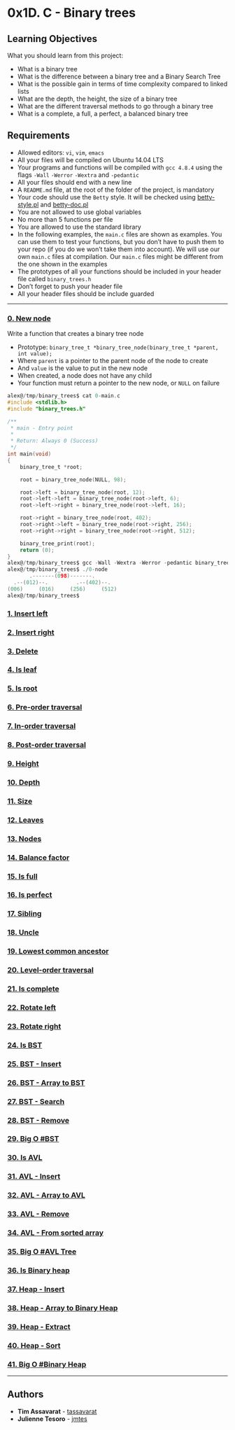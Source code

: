 # 0x1D. C - Binary trees

## Learning Objectives
What you should learn from this project:

* What is a binary tree
* What is the difference between a binary tree and a Binary Search Tree
* What is the possible gain in terms of time complexity compared to linked lists
* What are the depth, the height, the size of a binary tree
* What are the different traversal methods to go through a binary tree
* What is a complete, a full, a perfect, a balanced binary tree

## Requirements
* Allowed editors: `vi`, `vim`, `emacs`
* All your files will be compiled on Ubuntu 14.04 LTS
* Your programs and functions will be compiled with `gcc 4.8.4` using the flags `-Wall` `-Werror` `-Wextra` and `-pedantic`
* All your files should end with a new line
* A `README.md` file, at the root of the folder of the project, is mandatory
* Your code should use the `Betty` style. It will be checked using [betty-style.pl](https://github.com/holbertonschool/Betty/blob/master/betty-style.pl) and [betty-doc.pl](https://github.com/holbertonschool/Betty/blob/master/betty-doc.pl)
* You are not allowed to use global variables
* No more than 5 functions per file
* You are allowed to use the standard library
* In the following examples, the `main.c` files are shown as examples. You can use them to test your functions, but you don’t have to push them to your repo (if you do we won’t take them into account). We will use our own `main.c` files at compilation. Our `main.c` files might be different from the one shown in the examples
* The prototypes of all your functions should be included in your header file called `binary_trees.h`
* Don’t forget to push your header file
* All your header files should be include guarded
---

### [0. New node](./0-binary_tree_node.c)
Write a function that creates a binary tree node

* Prototype: `binary_tree_t *binary_tree_node(binary_tree_t *parent, int value);`
* Where `parent` is a pointer to the parent node of the node to create
* And `value` is the value to put in the new node
* When created, a node does not have any child
* Your function must return a pointer to the new node, or `NULL` on failure
```C
alex@/tmp/binary_trees$ cat 0-main.c 
#include <stdlib.h>
#include "binary_trees.h"

/**
 * main - Entry point
 *
 * Return: Always 0 (Success)
 */
int main(void)
{
    binary_tree_t *root;

    root = binary_tree_node(NULL, 98);

    root->left = binary_tree_node(root, 12);
    root->left->left = binary_tree_node(root->left, 6);
    root->left->right = binary_tree_node(root->left, 16);

    root->right = binary_tree_node(root, 402);
    root->right->left = binary_tree_node(root->right, 256);
    root->right->right = binary_tree_node(root->right, 512);

    binary_tree_print(root);
    return (0);
}
alex@/tmp/binary_trees$ gcc -Wall -Wextra -Werror -pedantic binary_tree_print.c 0-main.c 0-binary_tree_node.c -o 0-node
alex@/tmp/binary_trees$ ./0-node
       .-------(098)-------.
  .--(012)--.         .--(402)--.
(006)     (016)     (256)     (512)
alex@/tmp/binary_trees$
```

### [1. Insert left](./1-binary_tree_insert_left.c)


### [2. Insert right](./2-binary_tree_insert_right.c)


### [3. Delete](./3-binary_tree_delete.c)


### [4. Is leaf](./4-binary_tree_is_leaf.c)


### [5. Is root](./5-binary_tree_is_root.c)


### [6. Pre-order traversal](./6-binary_tree_preorder.c)


### [7. In-order traversal](./7-binary_tree_inorder.c)


### [8. Post-order traversal](./8-binary_tree_postorder.c)


### [9. Height](./9-binary_tree_height.c)


### [10. Depth](./10-binary_tree_depth.c)


### [11. Size](./11-binary_tree_size.c)


### [12. Leaves](./12-binary_tree_leaves.c)


### [13. Nodes](./13-binary_tree_nodes.c)


### [14. Balance factor](./14-binary_tree_balance.c)


### [15. Is full](./15-binary_tree_is_full.c)


### [16. Is perfect](./16-binary_tree_is_perfect.c)


### [17. Sibling](./17-binary_tree_sibling.c)


### [18. Uncle](./18-binary_tree_uncle.c)


### [19. Lowest common ancestor](./100-binary_trees_ancestor.c)


### [20. Level-order traversal](./101-binary_tree_levelorder.c)


### [21. Is complete](./102-binary_tree_is_complete.c)


### [22. Rotate left](./103-binary_tree_rotate_left.c)


### [23. Rotate right](./104-binary_tree_rotate_right.c)


### [24. Is BST](./110-binary_tree_is_bst.c)


### [25. BST - Insert](./111-bst_insert.c)


### [26. BST - Array to BST](./112-array_to_bst.c)


### [27. BST - Search](./113-bst_search.c)


### [28. BST - Remove](./114-bst_remove.c)


### [29. Big O #BST](./115-O)


### [30. Is AVL](./120-binary_tree_is_avl.c)


### [31. AVL - Insert](./121-avl_insert.c)


### [32. AVL - Array to AVL](./122-array_to_avl.c)


### [33. AVL - Remove](./123-avl_remove.c)


### [34. AVL - From sorted array](./124-sorted_array_to_avl.c)


### [35. Big O #AVL Tree](./125-O)


### [36. Is Binary heap](./130-binary_tree_is_heap.c)


### [37. Heap - Insert](./131-heap_insert.c)


### [38. Heap - Array to Binary Heap](./132-array_to_heap.c)


### [39. Heap - Extract](./133-heap_extract.c)


### [40. Heap - Sort](./134-heap_to_sorted_array.c)


### [41. Big O #Binary Heap](./135-O)

---

## Authors
* **Tim Assavarat** - [tassavarat](https://github.com/tassavarat)
* **Julienne Tesoro** - [jmtes](https://github.com/jmtes)
